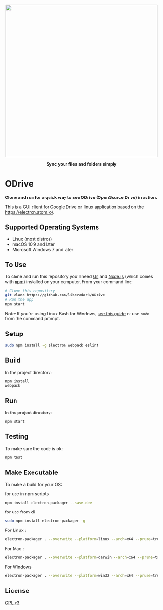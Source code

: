<p align="center">
    <img src="https://raw.githubusercontent.com/liberodark/Odrive/master/public/logo.png" width="500">    
</p>
<p align="center">
  <b>Sync your files and folders simply</b>
</p>

# ODrive

**Clone and run for a quick way to see ODrive (OpenSource Drive) in action.**

This is a GUI client for Google Drive on linux application based on the https://electron.atom.io/.

## Supported Operating Systems

- Linux (most distros)
- macOS 10.9 and later
- Microsoft Windows 7 and later

## To Use

To clone and run this repository you'll need [Git](https://git-scm.com) and [Node.js](https://nodejs.org/en/download/) (which comes with [npm](http://npmjs.com)) installed on your computer. From your command line:

```bash
# Clone this repository
git clone https://github.com/liberodark/ODrive
# Run the app
npm start
```

Note: If you're using Linux Bash for Windows, [see this guide](https://www.howtogeek.com/261575/how-to-run-graphical-linux-desktop-applications-from-windows-10s-bash-shell/) or use `node` from the command prompt.

## Setup

```bash
sudo npm install -g electron webpack eslint
```
## Build

In the project directory:

```bash
npm install
webpack
```

## Run

In the project directory:

```bash
npm start
```

## Testing

To make sure the code is ok:

```bash
npm test
```

## Make Executable

To make a build for your OS:


for use in npm scripts
```bash
npm install electron-packager --save-dev
```
for use from cli
```bash
sudo npm install electron-packager -g
```
For Linux :
```bash
electron-packager . --overwrite --platform=linux --arch=x64 --prune=true --out=release-builds
```
For Mac :
```bash
electron-packager . --overwrite --platform=darwin --arch=x64 --prune=true --out=release-builds
```

For Windows :
```bash
electron-packager . --overwrite --platform=win32 --arch=x64 --prune=true --out=release-builds
```

## License

[GPL v3](LICENSE.md)
